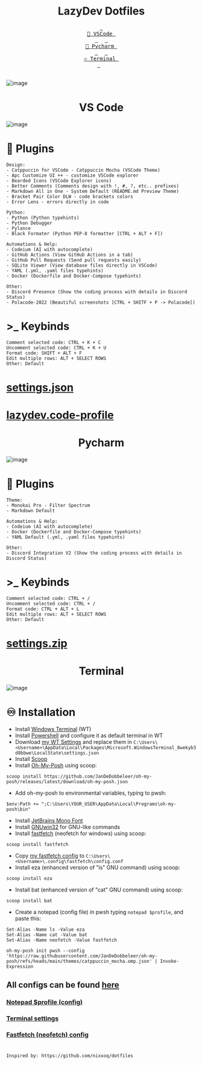 
<div align="center">
<h1>LazyDev Dotfiles</h1>
</div>

<div align="center">
  <a href="#vscode"><kbd> <br> 📂 VSCode <br> </kbd></a>&ensp;&ensp;
  <a href="#pycharm"><kbd> <br> 📂 Pycharm <br> </kbd></a>&ensp;&ensp;
  <a href="#pwsh"><kbd> <br> ♾️ Terminal <br> </kbd></a>&ensp;&ensp;
</div>

<br>

![image](https://github.com/user-attachments/assets/a36dc04d-9c40-4154-bfea-38b8f28f906d)


<div align="center" id="vscode">
<h1>VS Code</h1>
</div>

![image](https://github.com/user-attachments/assets/77c53c36-1045-4647-ab20-a6aabd0731dd)

# 📂 Plugins
```
Design:
- Catppuccin for VSCode - Catppuccin Mocha (VSCode Theme)
- Apc Customize UI ++ - customize VSCode explorer
- Bearded Icons (VSCode Explorer icons)
- Better Comments (Comments design with !, #, ?, etc.. prefixes)
- Markdown All in One - System Default (README.md Preview Theme)
- Bracket Pair Color DLW - code brackets colors
- Error Lens - errors directly in code

Python:
- Python (Python typehints)
- Python Debugger 
- Pylance 
- Black Formater (Python PEP-8 formatter [CTRL + ALT + F])

Automations & Help:
- Codeium (AI with autocomplete)
- GitHub Actions (View GitHub Actions in a tab)
- GitHub Pull Requests (Send pull requests easily)
- SQLite Viewer (View database files directly in VSCode)
- YAML (.yml, .yaml files typehints)
- Docker (Dockerfile and Docker-Compose typehints)

Other:
- Discord Presence (Show the coding process with details in Discord Status)
- Polacode-2022 (Beautiful screenshots [CTRL + SHITF + P -> Polacode])
```

# >_ Keybinds
```
Comment selected code: CTRL + K + C
Uncomment selected code: CTRL + K + U
Format code: SHIFT + ALT + F
Edit multiple rows: ALT + SELECT ROWS
Other: Default
```

# [settings.json](https://github.com/devbutlazy/dotfiles/tree/main/vscode/settings.json)
# [lazydev.code-profile](https://github.com/devbutlazy/dotfiles/tree/main/vscode/lazydev.code-profile)

<div align="center" id="pycharm">
<h1>Pycharm</h1>
</div>

![image](https://github.com/user-attachments/assets/84809930-f5df-4887-918f-67bd8578d71d)


# 📂 Plugins
```
Theme:
- Monokai Pro - Filter Spectrum
- Markdown Default

Automations & Help:
- Codeium (AI with autocomplete)
- Docker (Dockerfile and Docker-Compose typehints)
- YAML Default (.yml, .yaml files typehints)

Other:
- Discord Integration V2 (Show the coding process with details in Discord Status)
```

# >_ Keybinds
```
Comment selected code: CTRL + /
Uncomment selected code: CTRL + /
Format code: CTRL + ALT + L 
Edit multiple rows: ALT + SELECT ROWS
Other: Default
```

# [settings.zip](https://github.com/devbutlazy/dotfiles/tree/main/pycharm/settings.zip)

<div align="center" id="pwsh">
<h1>Terminal</h1>
</div>

![image](https://github.com/user-attachments/assets/19acc8df-46e9-4e20-8d7f-5cb7c508067d)

# ♾️ Installation

- Install [Windows Terminal](https://github.com/microsoft/terminal) (WT)
- Install [Powershell](https://learn.microsoft.com/ru-ru/powershell/scripting/install/installing-powershell-on-windows?view=powershell-7.4) and configure it as default terminal in WT
- Download [my WT Settings](https://github.com/devbutlazy/dotfiles/tree/main/wt/settings.json) and replace them in `C:\Users\<Username>\AppData\Local\Packages\Microsoft.WindowsTerminal_8wekyb3d8bbwe\LocalState\settings.json`
- Install [Scoop](https://scoop.sh/)
- Install [Oh-My-Posh](https://ohmyposh.dev/) using scoop:
```
scoop install https://github.com/JanDeDobbeleer/oh-my-posh/releases/latest/download/oh-my-posh.json
```
- Add oh-my-posh to environmental variables, typing to pwsh:
```
$env:Path += ";C:\Users\YOUR_USER\AppData\Local\Programs\oh-my-posh\bin"
```
- Install [JetBrains Mono Font](https://www.jetbrains.com/lp/mono/)
- Install [GNUwin32](https://gnuwin32.sourceforge.net/packages/coreutils.htm) for GNU-like commands
- Install [fastfetch](https://github.com/fastfetch-cli/fastfetch) (neofetch for windows) using scoop:
```
scoop install fastfetch
```
- Copy [my fastfetch config](https://github.com/devbutlazy/dotfiles/tree/main/wt/fastfetch) to `C:\Users\<Username>\.config\fastfetch\config.conf`
- Install eza (enhanced version of "ls" GNU command) using scoop:
```
scoop install eza
```
- Install bat (enhanced version of "cat" GNU command) using scoop:
```
scoop install bat
```
- Create a notepad (config file) in pwsh typing `notepad $profile`, and paste this:
```
Set-Alias -Name ls -Value eza
Set-Alias -Name cat -Value bat
Set-Alias -Name neofetch -Value fastfetch

oh-my-posh init pwsh --config 'https://raw.githubusercontent.com/JanDeDobbeleer/oh-my-posh/refs/heads/main/themes/catppuccin_mocha.omp.json' | Invoke-Expression
```

## All configs can be found [here](https://github.com/devbutlazy/dotfiles/tree/main/wt)

### [Notepad $profile (config)](https://github.com/devbutlazy/dotfiles/tree/main/wt/notepad_profile.txt)
### [Terminal settings](https://github.com/devbutlazy/dotfiles/tree/main/wt/settings.json)
### [Fastfetch (neofetch) config](https://github.com/devbutlazy/dotfiles/tree/main/wt/fastfetch)

#

```
Inspired by: https://github.com/nixxoq/dotfiles
```
